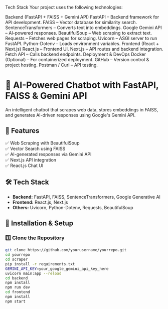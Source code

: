 Tech Stack
Your project uses the following technologies:

Backend (FastAPI + FAISS + Gemini API)
FastAPI – Backend framework for API development.
FAISS – Vector database for similarity search.
SentenceTransformers – Converts text into embeddings.
Google Gemini API – AI-powered responses.
BeautifulSoup – Web scraping to extract text.
Requests – Fetches web pages for scraping.
Uvicorn – ASGI server to run FastAPI.
Python-Dotenv – Loads environment variables.
Frontend (React + Next.js)
React.js – Frontend UI.
Next.js – API routes and backend integration.
Fetch API – Calls backend endpoints.
Deployment & DevOps
Docker (Optional) – For containerized deployment.
GitHub – Version control & project hosting.
Postman / Curl – API testing.

# 🚀 AI-Powered Chatbot with FastAPI, FAISS & Gemini API

An intelligent chatbot that scrapes web data, stores embeddings in FAISS, and generates AI-driven responses using Google's Gemini API.

## 🌟 Features
✅ Web Scraping with BeautifulSoup  
✅ Vector Search using FAISS  
✅ AI-generated responses via Gemini API  
✅ Next.js API integration  
✅ React.js Chat UI  

## 🛠️ Tech Stack
- **Backend:** FastAPI, FAISS, SentenceTransformers, Google Generative AI
- **Frontend:** React.js, Next.js
- **Others:** Uvicorn, Python-Dotenv, Requests, BeautifulSoup

## 🚀 Installation & Setup
### 1️⃣ Clone the Repository
```sh
git clone https://github.com/yourusername/yourrepo.git
cd yourrepo
cd scraper
pip install -r requirements.txt
GEMINI_API_KEY=your_google_gemini_api_key_here
uvicorn main:app --reload
cd backend
npm install
npm run dev
cd frontend
npm install
npm start
